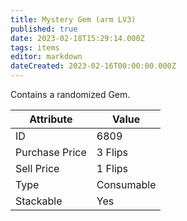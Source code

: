 ```yaml
---
title: Mystery Gem (arm LV3)
published: true
date: 2023-02-18T15:29:14.000Z
tags: items
editor: markdown
dateCreated: 2023-02-16T00:00:00.000Z
---
```


Contains a randomized Gem.

|Attribute|Value|
|-|-|
|ID|6809|
|Purchase Price|3 Flips|
|Sell Price|1 Flips|
|Type|Consumable|
|Stackable|Yes|


